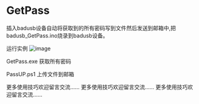 # GetPass
插入badusb设备自动将获取到的所有密码写到文件然后发送到邮箱中,把badusb_GetPass.ino烧录到badusb设备。

运行实例
![image](https://github.com/kissgeek/GetPass/blob/master/image/GetPass.png)


GetPass.exe
获取所有密码


PassUP.ps1
上传文件到邮箱

更多使用技巧欢迎留言交流......
更多使用技巧欢迎留言交流......
更多使用技巧欢迎留言交流......
